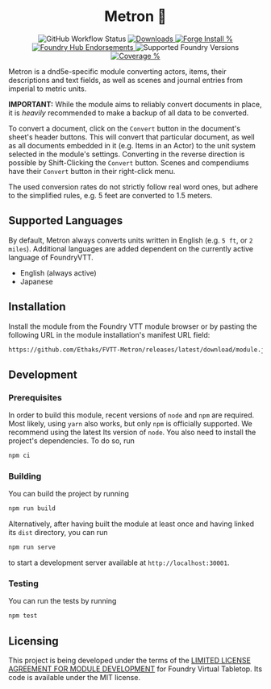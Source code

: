 <!--
SPDX-FileCopyrightText: 2022 Ethaks

SPDX-License-Identifier: MIT
-->

<h1 style="text-align: center" align="center">
  Metron 📐
</h1>

<p style="text-align: center" align="center">
  <img alt="GitHub Workflow Status" src="https://img.shields.io/github/actions/workflow/status/Ethaks/FVTT-Metron/checks.yml?branch=main&label=Checks&logo=github">
  <a href="https://github.com/Ethaks/FVTT-Metron/releases/latest">
    <img src="https://img.shields.io/github/downloads/Ethaks/FVTT-Metron/latest/module.zip" alt="Downloads" />
  </a>
  <a href="https://forge-vtt.com/bazaar#package=metron">
    <img src="https://img.shields.io/badge/dynamic/json?label=Forge%20Installs&query=package.installs&suffix=%25&url=https%3A%2F%2Fforge-vtt.com%2Fapi%2Fbazaar%2Fpackage%2Fmetron&colorB=4aa94a" alt="Forge Install %" />
  </a>
  <br />
  <a href="https://www.foundryvtt-hub.com/package/metron/">
    <img src="https://img.shields.io/endpoint?logoColor=white&url=https%3A%2F%2Fwww.foundryvtt-hub.com%2Fwp-json%2Fhubapi%2Fv1%2Fpackage%2Fmetron%2Fshield%2Fendorsements" alt="Foundry Hub Endorsements" />
  </a>
  <img src="https://img.shields.io/endpoint?url=https://foundryshields.com/version?url=https://github.com/Ethaks/FVTT-Metron/releases/latest/download/module.json" alt="Supported Foundry Versions" />
<a href="https://codecov.io/gh/Ethaks/FVTT-Metron" >
 <img src="https://codecov.io/gh/Ethaks/FVTT-Metron/branch/main/graph/badge.svg?token=IOKNVR240G" alt="Coverage %"/>
 </a>
</p>

Metron is a dnd5e-specific module converting actors, items, their descriptions and text fields, as well as scenes and journal entries from imperial to metric units.

**IMPORTANT:** While the module aims to reliably convert documents in place, it is _heavily_ recommended to make a backup of all data to be converted.

To convert a document, click on the `Convert` button in the document's sheet's header buttons.
This will convert that particular document, as well as all documents embedded in it (e.g. Items in an Actor) to the unit system selected in the module's settings.
Converting in the reverse direction is possible by Shift-Clicking the `Convert` button.
Scenes and compendiums have their `Convert` button in their right-click menu.

The used conversion rates do not strictly follow real word ones, but adhere to the simplified rules, e.g. 5 feet are converted to 1.5 meters.

## Supported Languages

By default, Metron always converts units written in English (e.g. `5 ft`, or `2 miles`).
Additional languages are added dependent on the currently active language of FoundryVTT.

- English (always active)
- Japanese

## Installation

Install the module from the Foundry VTT module browser or by pasting the following URL in the module installation's manifest URL field:

```html
https://github.com/Ethaks/FVTT-Metron/releases/latest/download/module.json
```

## Development

### Prerequisites

In order to build this module, recent versions of `node` and `npm` are
required. Most likely, using `yarn` also works, but only `npm` is officially
supported. We recommend using the latest lts version of `node`.
You also need to install the project's dependencies. To do so, run

```bash
npm ci
```

### Building

You can build the project by running

```bash
npm run build
```

Alternatively, after having built the module at least once and having linked its `dist` directory, you can run

```bash
npm run serve
```

to start a development server available at `http://localhost:30001`.

### Testing

You can run the tests by running

```bash
npm test
```

## Licensing

This project is being developed under the terms of the
[LIMITED LICENSE AGREEMENT FOR MODULE DEVELOPMENT](https://foundryvtt.com/article/license/) for Foundry Virtual Tabletop.
Its code is available under the MIT license.
